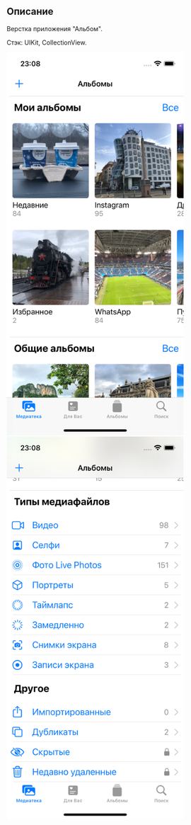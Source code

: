 ## Описание

Верстка приложения "Альбом".

Стэк: UIKit, CollectionView.

<p align="left">
  <img width="400" height="865" src="https://github.com/Ig0rNikolaev/HomeWork14/blob/develop/screen1.png">
  <img width="400" height="865" src="https://github.com/Ig0rNikolaev/HomeWork14/blob/develop/screen2.png">
</p>
